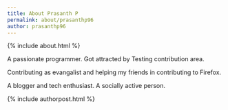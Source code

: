 ```yaml
---
title: About Prasanth P
permalink: about/prasanthp96
author: prasanthp96
---
```



{% include about.html %}


A passionate programmer. Got attracted by Testing contribution area.

Contributing as evangalist and helping my friends in contributing to Firefox.

A blogger and tech enthusiast. A socially active person.

{% include authorpost.html %}

